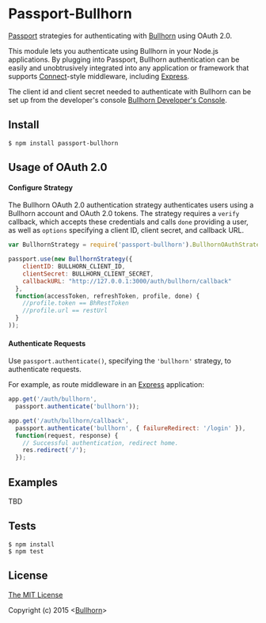 # Passport-Bullhorn

[Passport](http://passportjs.org/) strategies for authenticating with [Bullhorn](http://www.bullhorn.com/)
using OAuth 2.0.

This module lets you authenticate using Bullhorn in your Node.js applications.
By plugging into Passport, Bullhorn authentication can be easily and
unobtrusively integrated into any application or framework that supports
[Connect](http://www.senchalabs.org/connect/)-style middleware, including
[Express](http://expressjs.com/).

The client id and client secret needed to authenticate with Bullhorn can be set up from the developer's console [Bullhorn Developer's Console](https://console.bullhorn.io).

## Install

    $ npm install passport-bullhorn

## Usage of OAuth 2.0

#### Configure Strategy

The Bullhorn OAuth 2.0 authentication strategy authenticates users using a Bullhorn
account and OAuth 2.0 tokens.  The strategy requires a `verify` callback, which
accepts these credentials and calls `done` providing a user, as well as
`options` specifying a client ID, client secret, and callback URL.

```Javascript
var BullhornStrategy = require('passport-bullhorn').BullhornOAuthStrategy;

passport.use(new BullhornStrategy({
    clientID: BULLHORN_CLIENT_ID,
    clientSecret: BULLHORN_CLIENT_SECRET,
    callbackURL: "http://127.0.0.1:3000/auth/bullhorn/callback"
  },
  function(accessToken, refreshToken, profile, done) {
    //profile.token == BhRestToken
    //profile.url == restUrl
  }
));
```

#### Authenticate Requests

Use `passport.authenticate()`, specifying the `'bullhorn'` strategy, to
authenticate requests.

For example, as route middleware in an [Express](http://expressjs.com/)
application:

```Javascript
app.get('/auth/bullhorn', 
  passport.authenticate('bullhorn'));

app.get('/auth/bullhorn/callback', 
  passport.authenticate('bullhorn', { failureRedirect: '/login' }),
  function(request, response) {
    // Successful authentication, redirect home.
    res.redirect('/');
  });
```

## Examples

TBD

## Tests

    $ npm install
    $ npm test

## License

[The MIT License](http://opensource.org/licenses/MIT)

Copyright (c) 2015 <[Bullhorn](http://bullhorn.com/)>